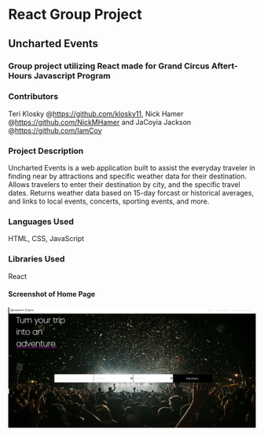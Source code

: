 # React Group Project


## Uncharted Events


### Group project utilizing React made for Grand Circus Aftert-Hours Javascript Program


### Contributors
Teri Klosky @https://github.com/klosky11,
Nick Hamer @https://github.com/NickMHamer
and JaCoyia Jackson @https://github.com/IamCoy


### Project Description

Uncharted Events is a web application built to assist the everyday traveler in finding near by attractions and specific weather data for their destination. Allows travelers to enter their destination by city, and the specific travel dates. Returns weather data based on 15-day forcast or historical averages, and links to local events, concerts, sporting events, and more.

### Languages Used

HTML, CSS, JavaScript

### Libraries Used
React

#### Screenshot of Home Page
![alt text](/public/HomePageScreenshot.png)

